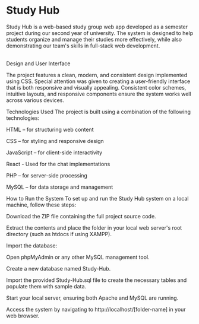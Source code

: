 <h1>Study Hub</h1>
Study Hub is a web-based study group web app developed as a semester project during our second year of university. The system is designed to help students organize and manage their studies more effectively, while also demonstrating our team's skills in full-stack web development.<br>
<br>

Design and User Interface <br>

The project features a clean, modern, and consistent design implemented using CSS. Special attention was given to creating a user-friendly interface that is both responsive and visually appealing. Consistent color schemes, intuitive layouts, and responsive components ensure the system works well across various devices.

Technologies Used
The project is built using a combination of the following technologies:

HTML – for structuring web content

CSS – for styling and responsive design

JavaScript – for client-side interactivity

React - Used for the chat implementations

PHP – for server-side processing

MySQL – for data storage and management

How to Run the System
To set up and run the Study Hub system on a local machine, follow these steps:

Download the ZIP file containing the full project source code.

Extract the contents and place the folder in your local web server's root directory (such as htdocs if using XAMPP).

Import the database:

Open phpMyAdmin or any other MySQL management tool.

Create a new database named Study-Hub.

Import the provided Study-Hub.sql file to create the necessary tables and populate them with sample data.

Start your local server, ensuring both Apache and MySQL are running.

Access the system by navigating to http://localhost/[folder-name] in your web browser.

